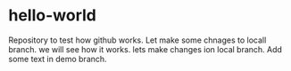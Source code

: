 # hello-world
Repository to test how github works.
Let make some chnages to locall branch.
we will see how it works.
lets make changes ion local branch.
Add some text in demo branch.